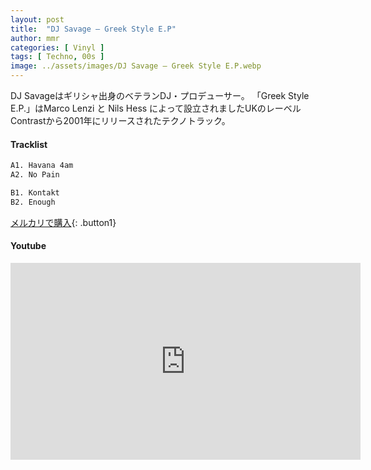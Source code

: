 ```yaml
---
layout: post
title:  "DJ Savage – Greek Style E.P"
author: mmr
categories: [ Vinyl ]
tags: [ Techno, 00s ]
image: ../assets/images/DJ Savage – Greek Style E.P.webp
---
```


DJ Savageはギリシャ出身のベテランDJ・プロデューサー。
「Greek Style E.P.」はMarco Lenzi と Nils Hess によって設立されましたUKのレーベルContrastから2001年にリリースされたテクノトラック。

#### Tracklist
```md
A1. Havana 4am
A2. No Pain

B1. Kontakt
B2. Enough
```

[メルカリで購入](https://jp.mercari.com/item/m10887242407?afid=6142608987){: .button1}

#### Youtube
<iframe width="560" height="315" src="https://www.youtube.com/embed/Q3me8zxY-Bc?si=y6v7AkVNjeXlqLtu" title="YouTube video player" frameborder="0" allow="accelerometer; autoplay; clipboard-write; encrypted-media; gyroscope; picture-in-picture; web-share" referrerpolicy="strict-origin-when-cross-origin" allowfullscreen></iframe>